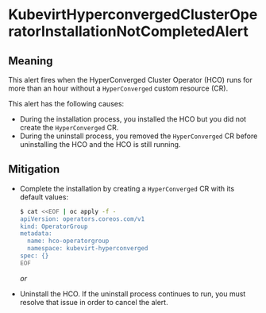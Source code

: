 # KubevirtHyperconvergedClusterOperatorInstallationNotCompletedAlert
<!-- Edited: apinnick@redhat.com, Aug 2022 -->

## Meaning
This alert fires when the HyperConverged Cluster Operator (HCO) runs for
more than an hour without a `HyperConverged` custom resource (CR).

This alert has the following causes:

- During the installation process, you installed the HCO but you did not
create the `HyperConverged` CR.
- During the uninstall process, you removed the `HyperConverged` CR before
uninstalling the HCO and the HCO is still running.

## Mitigation

- Complete the installation by creating a `HyperConverged` CR with its
default values:

  ```bash
  $ cat <<EOF | oc apply -f -
  apiVersion: operators.coreos.com/v1
  kind: OperatorGroup
  metadata:
    name: hco-operatorgroup
    namespace: kubevirt-hyperconverged
  spec: {}
  EOF
  ```

  _or_

- Uninstall the HCO. If the uninstall process continues to run, you must
resolve that issue in order to cancel the alert.
